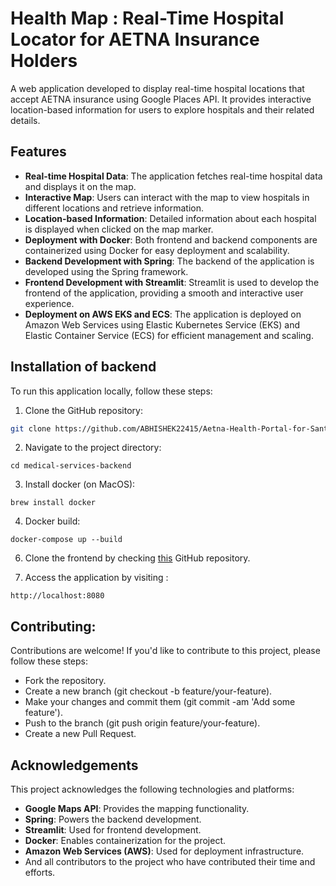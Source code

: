 # Health Map : Real-Time Hospital Locator for AETNA Insurance Holders

A web application developed to display real-time hospital locations that accept AETNA insurance using Google Places API. It provides interactive location-based information for users to explore hospitals and their related details. 

## Features

- **Real-time Hospital Data**: The application fetches real-time hospital data and displays it on the map.
- **Interactive Map**: Users can interact with the map to view hospitals in different locations and retrieve information.
- **Location-based Information**: Detailed information about each hospital is displayed when clicked on the map marker.
- **Deployment with Docker**: Both frontend and backend components are containerized using Docker for easy deployment and scalability.
- **Backend Development with Spring**: The backend of the application is developed using the Spring framework.
- **Frontend Development with Streamlit**: Streamlit is used to develop the frontend of the application, providing a smooth and interactive user experience.  
- **Deployment on AWS EKS and ECS**: The application is deployed on Amazon Web Services using Elastic Kubernetes Service (EKS) and Elastic Container Service (ECS) for efficient management and scaling.

## Installation of backend

To run this application locally, follow these steps:

1. Clone the GitHub repository:

```bash
git clone https://github.com/ABHISHEK22415/Aetna-Health-Portal-for-Santa-Clara-University-/tree/main/Backend.git
```

2. Navigate to the project directory:
```
cd medical-services-backend
```

3. Install docker (on MacOS):
```
brew install docker
```

4. Docker build:
```
docker-compose up --build
```

6. Clone the frontend by checking [this](https://github.com/ABHISHEK22415/Aetna-Health-Portal-for-Santa-Clara-University-/tree/main/Frontend) GitHub repository.

7. Access the application by visiting :
```
http://localhost:8080
```

## Contributing:

Contributions are welcome! If you'd like to contribute to this project, please follow these steps:

- Fork the repository.
- Create a new branch (git checkout -b feature/your-feature).
- Make your changes and commit them (git commit -am 'Add some feature').
- Push to the branch (git push origin feature/your-feature).
- Create a new Pull Request.


## Acknowledgements

This project acknowledges the following technologies and platforms:

- **Google Maps API**: Provides the mapping functionality.
- **Spring**: Powers the backend development.
- **Streamlit**: Used for frontend development.
- **Docker**: Enables containerization for the project.
- **Amazon Web Services (AWS)**: Used for deployment infrastructure.
- And all contributors to the project who have contributed their time and efforts.


